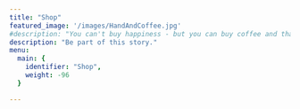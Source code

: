 ```yaml
---
title: "Shop"
featured_image: '/images/HandAndCoffee.jpg'
#description: "You can't buy happiness - but you can buy coffee and that's pretty close."
description: "Be part of this story."
menu:
  main: {
    identifier: "Shop",
    weight: -96
  }

---
```



